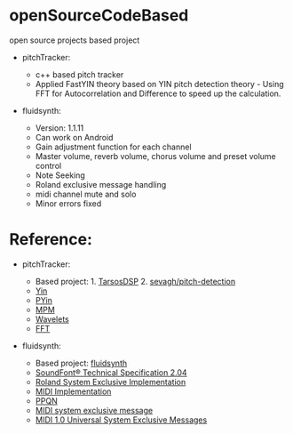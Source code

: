 # openSourceCodeBased

open source projects based project

- pitchTracker:
  - c++ based pitch tracker
  - Applied FastYIN theory based on YIN pitch detection theory - Using FFT for Autocorrelation and Difference to speed up the calculation.

- fluidsynth:
  - Version: 1.1.11
  - Can work on Android
  - Gain adjustment function for each channel
  - Master volume, reverb volume, chorus volume and preset volume control
  - Note Seeking
  - Roland exclusive message handling
  - midi channel mute and solo
  - Minor errors fixed

# Reference:

- pitchTracker:
  - Based project: 
        1. [TarsosDSP](https://github.com/JorenSix/TarsosDSP)
        2. [sevagh/pitch-detection](https://github.com/sevagh/pitch-detection/tree/master/misc/yin)
  - [Yin](http://audition.ens.fr/adc/pdf/2002_JASA_YIN.pdf)
  - [PYin](https://www.eecs.qmul.ac.uk/~simond/pub/2014/MauchDixon-PYIN-ICASSP2014.pdf)
  - [MPM](https://www.cs.otago.ac.nz/students/postgrads/tartini/papers/A_Smarter_Way_to_Find_Pitch.pdf)
  - [Wavelets](https://courses.physics.illinois.edu/phys406/sp2017/NSF_REU_Reports/2005_reu/Real-Time_Time-Domain_Pitch_Tracking_Using_Wavelets.pdf)
  - [FFT](https://towardsdatascience.com/fast-fourier-transform-937926e591cb)

- fluidsynth:
  - Based project: [fluidsynth](https://github.com/FluidSynth/fluidsynth)
  - [SoundFont® Technical Specification 2.04](http://www.synthfont.com/sfspec24.pdf)
  - [Roland System Exclusive Implementation](http://www.chromakinetics.com/handsonic/rolSysEx.htm)
  - [MIDI Implementation](http://cdn.roland.com/assets/media/pdf/F-20_MIDI_Imple_e01_W.pdf)
  - [PPQN](http://midi.teragonaudio.com/tech/midifile/ppqn.htm)
  - [MIDI system exclusive message](https://www.recordingblogs.com/wiki/midi-system-exclusive-message)
  - [MIDI 1.0 Universal System Exclusive Messages](https://www.midi.org/specifications-old/item/table-4-universal-system-exclusive-messages)
